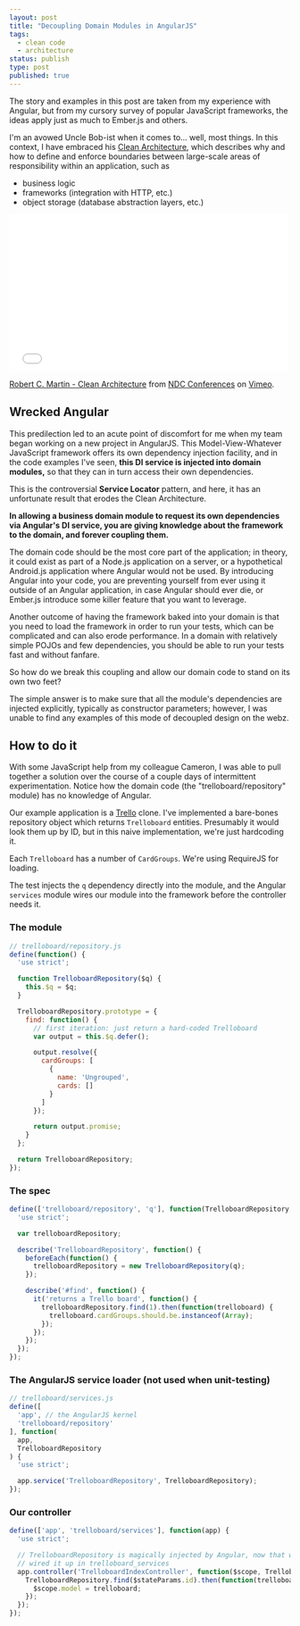 ```yaml
---
layout: post
title: "Decoupling Domain Modules in AngularJS"
tags:
  - clean code
  - architecture
status: publish
type: post
published: true
---
```

The story and examples in this post are taken from my experience with Angular,
but from my cursory survey of popular JavaScript frameworks, the ideas
apply just as much to Ember.js and others.

I'm an avowed Uncle Bob-ist when it comes to... well, most things. In this
context, I have embraced his
[Clean Architecture](http://blog.8thlight.com/uncle-bob/2012/08/13/the-clean-architecture.html),
which describes why and how to
define and enforce boundaries between large-scale areas of responsibility within
an application, such as

* business logic
* frameworks (integration with HTTP, etc.)
* object storage (database abstraction layers, etc.)

<!-- more -->

<iframe src="//player.vimeo.com/video/43612849" width="500" height="281" frameborder="0" webkitallowfullscreen mozallowfullscreen allowfullscreen></iframe> <p><a href="http://vimeo.com/43612849">Robert C. Martin - Clean Architecture</a> from <a href="http://vimeo.com/ndcoslo">NDC Conferences</a> on <a href="https://vimeo.com">Vimeo</a>.</p>

## Wrecked Angular

This predilection led to an acute point of discomfort for me when my team
began working on a new project in AngularJS. This Model-View-Whatever
JavaScript framework offers its own dependency injection facility, and in
the code examples I've seen, **this DI service is injected into domain modules,**
so that they can in turn access their own dependencies.

This is the controversial **Service Locator** pattern, and here, it has an unfortunate
result that erodes the Clean Architecture.

**In allowing a business domain module to request its own dependencies via
Angular's DI service, you are giving knowledge about the framework to the
domain, and forever coupling them.**

The domain code should be the most core part of the application; in theory, it
could exist as part of a Node.js application on a server, or a hypothetical
Android.js application where Angular would not be used. By introducing Angular
into your code, you are preventing yourself from ever using it outside of an
Angular application, in case Angular should ever die, or Ember.js introduce
some killer feature that you want to leverage.

Another outcome of having the framework baked into your domain is that you need
to load the framework in order to run your tests, which can be complicated and
can also erode performance. In a domain with relatively simple POJOs and few
dependencies, you should be able to run your tests fast and without fanfare.

So how do we break this coupling and allow our domain code to stand on its own
two feet?

The simple answer is to make sure that all the module's dependencies are
injected explicitly, typically as constructor parameters; however, I was unable
to find any examples of this mode of decoupled design on the webz.

## How to do it

With some JavaScript help from my colleague Cameron, I was able to pull together
a solution over the course of a couple days of intermittent experimentation.
Notice how the domain code (the "trelloboard/repository" module) has no knowledge of
Angular.

Our example application is a [Trello](http://trello.com) clone. I've
implemented a bare-bones repository object which returns `Trelloboard`
entities. Presumably it would look them up by ID, but in this naive
implementation, we're just hardcoding it.

Each `Trelloboard` has a number of `CardGroups`. We're using RequireJS for
loading.

The test injects the `q` dependency directly into the module, and the Angular
`services` module wires our module into the framework before the controller
needs it.

### The module

```js
// trelloboard/repository.js
define(function() {
  'use strict';

  function TrelloboardRepository($q) {
    this.$q = $q;
  }

  TrelloboardRepository.prototype = {
    find: function() {
      // first iteration: just return a hard-coded Trelloboard
      var output = this.$q.defer();

      output.resolve({
        cardGroups: [
          {
            name: 'Ungrouped',
            cards: []
          }
        ]
      });

      return output.promise;
    }
  };

  return TrelloboardRepository;
});
```

### The spec

```js
define(['trelloboard/repository', 'q'], function(TrelloboardRepository, q) {
  'use strict';

  var trelloboardRepository;

  describe('TrelloboardRepository', function() {
    beforeEach(function() {
      trelloboardRepository = new TrelloboardRepository(q);
    });

    describe('#find', function() {
      it('returns a Trello board', function() {
        trelloboardRepository.find(1).then(function(trelloboard) {
          trelloboard.cardGroups.should.be.instanceof(Array);
        });
      });
    });
  });
});
```

### The AngularJS service loader (not used when unit-testing)

```js
// trelloboard/services.js
define([
  'app', // the AngularJS kernel
  'trelloboard/repository'
], function(
  app,
  TrelloboardRepository
) {
  'use strict';

  app.service('TrelloboardRepository', TrelloboardRepository);
});
```

### Our controller

```js
define(['app', 'trelloboard/services'], function(app) {
  'use strict';

  // TrelloboardRepository is magically injected by Angular, now that we've
  // wired it up in trelloboard_services
  app.controller('TrelloboardIndexController', function($scope, TrelloboardRepository, $stateParams) {
    TrelloboardRepository.find($stateParams.id).then(function(trelloboard) {
      $scope.model = trelloboard;
    });
  });
});
```
